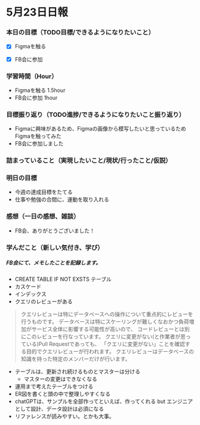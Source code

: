 # 5月23日日報

### **本日の目標（TODO目標/できるようになりたいこと）**
- [x] Figmaを触る

- [x] FB会に参加

### **学習時間（Hour）**
- Figmaを触る 1.5hour
- FB会に参加 1hour

### **目標振り返り（TODO進捗/できるようになりたいこと振り返り）**
- Figmaに興味があるため、Figmaの画像から模写したいと思っているためFigmaを触ってみた
- FB会に参加しました

### **詰まっていること（実現したいこと/現状/行ったこと/仮説）**

### **明日の目標**
- 今週の達成目標をたてる
- 仕事や勉強の合間に、運動を取り入れる

### **感想（一日の感想、雑談）**
- FB会、ありがとうございました！

### **学んだこと（新しい気付き、学び）**

##### FB会にて、メモしたことを記録します。

- CREATE TABLE IF NOT EXSTS テーブル
- カスケード
- インデックス
- クエリのレビューがある

> クエリレビューは特にデータベースへの操作について重点的にレビューを行うものです。 
> データベースは特にスケーリングが難しくなおかつ負荷増加がサービス全体に影響する可能性が高いので、 
> コードレビューとは別にこのレビューを行なっています。
> クエリに変更がない(と作業者が思っている)Pull Requestであっても、
> 「クエリに変更がない」ことを確認する目的でクエリレビューが行われます。
> クエリレビューはデータベースの知識を持った特定のメンバーだけが行います。

- テーブルは、更新され続けるものとマスターは分ける
  - マスターの変更はできなくなる
- 運用まで考えたテーブルをつける
- ER図を書くと頭の中で整理しやすくなる
- chatGPTは、サンプルを全部作ってといえば、作ってくれる
but エンジニアとして設計、データ設計は必須になる
- リファレンスが読みやすい。とかも大事。

